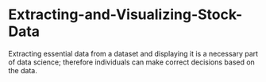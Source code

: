 # Extracting-and-Visualizing-Stock-Data

Extracting essential data from a dataset and displaying it is a necessary part of data science; therefore individuals can make correct decisions based on the data.
